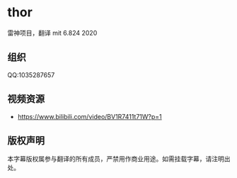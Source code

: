 # thor
雷神项目，翻译 mit 6.824 2020

## 组织

QQ:1035287657

## 视频资源

- https://www.bilibili.com/video/BV1R7411t71W?p=1

## 版权声明

本字幕版权属参与翻译的所有成员，严禁用作商业用途。如需挂载字幕，请注明出处。
